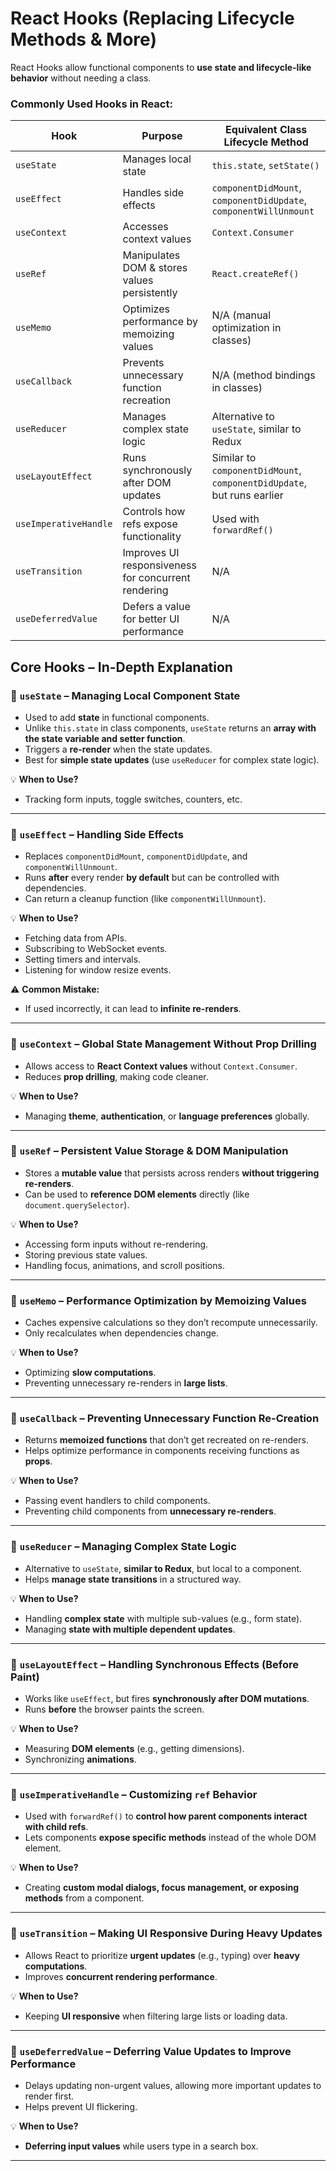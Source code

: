 # **React Hooks (Replacing Lifecycle Methods & More)**  
React Hooks allow functional components to **use state and lifecycle-like behavior** without needing a class.  

### **Commonly Used Hooks in React:**  
| Hook | Purpose | Equivalent Class Lifecycle Method |
|------|---------|---------------------------------|
| `useState` | Manages local state | `this.state`, `setState()` |
| `useEffect` | Handles side effects | `componentDidMount`, `componentDidUpdate`, `componentWillUnmount` |
| `useContext` | Accesses context values | `Context.Consumer` |
| `useRef` | Manipulates DOM & stores values persistently | `React.createRef()` |
| `useMemo` | Optimizes performance by memoizing values | N/A (manual optimization in classes) |
| `useCallback` | Prevents unnecessary function recreation | N/A (method bindings in classes) |
| `useReducer` | Manages complex state logic | Alternative to `useState`, similar to Redux |
| `useLayoutEffect` | Runs synchronously after DOM updates | Similar to `componentDidMount`, `componentDidUpdate`, but runs earlier |
| `useImperativeHandle` | Controls how refs expose functionality | Used with `forwardRef()` |
| `useTransition` | Improves UI responsiveness for concurrent rendering | N/A |
| `useDeferredValue` | Defers a value for better UI performance | N/A |

## **Core Hooks – In-Depth Explanation**  

### **🔹 `useState` – Managing Local Component State**  
- Used to add **state** in functional components.  
- Unlike `this.state` in class components, `useState` returns an **array with the state variable and setter function**.  
- Triggers a **re-render** when the state updates.  
- Best for **simple state updates** (use `useReducer` for complex state logic).  

💡 **When to Use?**  
- Tracking form inputs, toggle switches, counters, etc.  

---

### **🔹 `useEffect` – Handling Side Effects**  
- Replaces `componentDidMount`, `componentDidUpdate`, and `componentWillUnmount`.  
- Runs **after** every render **by default** but can be controlled with dependencies.  
- Can return a cleanup function (like `componentWillUnmount`).  

💡 **When to Use?**  
- Fetching data from APIs.  
- Subscribing to WebSocket events.  
- Setting timers and intervals.  
- Listening for window resize events.  

⚠️ **Common Mistake:**  
- If used incorrectly, it can lead to **infinite re-renders**.  

---

### **🔹 `useContext` – Global State Management Without Prop Drilling**  
- Allows access to **React Context values** without `Context.Consumer`.  
- Reduces **prop drilling**, making code cleaner.  

💡 **When to Use?**  
- Managing **theme**, **authentication**, or **language preferences** globally.  

---

### **🔹 `useRef` – Persistent Value Storage & DOM Manipulation**  
- Stores a **mutable value** that persists across renders **without triggering re-renders**.  
- Can be used to **reference DOM elements** directly (like `document.querySelector`).  

💡 **When to Use?**  
- Accessing form inputs without re-rendering.  
- Storing previous state values.  
- Handling focus, animations, and scroll positions.  

---

### **🔹 `useMemo` – Performance Optimization by Memoizing Values**  
- Caches expensive calculations so they don’t recompute unnecessarily.  
- Only recalculates when dependencies change.  

💡 **When to Use?**  
- Optimizing **slow computations**.  
- Preventing unnecessary re-renders in **large lists**.  

---

### **🔹 `useCallback` – Preventing Unnecessary Function Re-Creation**  
- Returns **memoized functions** that don’t get recreated on re-renders.  
- Helps optimize performance in components receiving functions as **props**.  

💡 **When to Use?**  
- Passing event handlers to child components.  
- Preventing child components from **unnecessary re-renders**.  

---

### **🔹 `useReducer` – Managing Complex State Logic**  
- Alternative to `useState`, **similar to Redux**, but local to a component.  
- Helps **manage state transitions** in a structured way.  

💡 **When to Use?**  
- Handling **complex state** with multiple sub-values (e.g., form state).  
- Managing **state with multiple dependent updates**.  

---

### **🔹 `useLayoutEffect` – Handling Synchronous Effects (Before Paint)**  
- Works like `useEffect`, but fires **synchronously after DOM mutations**.  
- Runs **before** the browser paints the screen.  

💡 **When to Use?**  
- Measuring **DOM elements** (e.g., getting dimensions).  
- Synchronizing **animations**.  

---

### **🔹 `useImperativeHandle` – Customizing `ref` Behavior**  
- Used with `forwardRef()` to **control how parent components interact with child refs**.  
- Lets components **expose specific methods** instead of the whole DOM element.  

💡 **When to Use?**  
- Creating **custom modal dialogs, focus management, or exposing methods** from a component.  

---

### **🔹 `useTransition` – Making UI Responsive During Heavy Updates**  
- Allows React to prioritize **urgent updates** (e.g., typing) over **heavy computations**.  
- Improves **concurrent rendering performance**.  

💡 **When to Use?**  
- Keeping **UI responsive** when filtering large lists or loading data.  

---

### **🔹 `useDeferredValue` – Deferring Value Updates to Improve Performance**  
- Delays updating non-urgent values, allowing more important updates to render first.  
- Helps prevent UI flickering.  

💡 **When to Use?**  
- **Deferring input values** while users type in a search box.  

---

